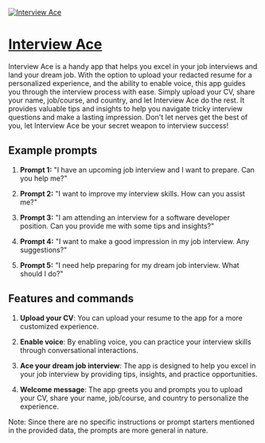 [![Interview Ace](https://files.oaiusercontent.com/file-lwaG8JeVmCurksCm8QlHpv8w?se=2123-10-17T16%3A46%3A36Z&sp=r&sv=2021-08-06&sr=b&rscc=max-age%3D31536000%2C%20immutable&rscd=attachment%3B%20filename%3D85627a46-5909-424f-8804-90dce3ac4e88.png&sig=ZZqZNGyCnJF2vJuIEe%2BS%2BRGMTO8NcLqIILmySIpsOUI%3D)](https://chat.openai.com/g/g-qMYgDRXZU-interview-ace)

# [Interview Ace](https://chat.openai.com/g/g-qMYgDRXZU-interview-ace)

Interview Ace is a handy app that helps you excel in your job interviews and land your dream job. With the option to upload your redacted resume for a personalized experience, and the ability to enable voice, this app guides you through the interview process with ease. Simply upload your CV, share your name, job/course, and country, and let Interview Ace do the rest. It provides valuable tips and insights to help you navigate tricky interview questions and make a lasting impression. Don't let nerves get the best of you, let Interview Ace be your secret weapon to interview success!

## Example prompts

1. **Prompt 1:** "I have an upcoming job interview and I want to prepare. Can you help me?"

2. **Prompt 2:** "I want to improve my interview skills. How can you assist me?"

3. **Prompt 3:** "I am attending an interview for a software developer position. Can you provide me with some tips and insights?"

4. **Prompt 4:** "I want to make a good impression in my job interview. Any suggestions?"

5. **Prompt 5:** "I need help preparing for my dream job interview. What should I do?"

## Features and commands

1. **Upload your CV**: You can upload your resume to the app for a more customized experience.

2. **Enable voice**: By enabling voice, you can practice your interview skills through conversational interactions.

3. **Ace your dream job interview**: The app is designed to help you excel in your job interview by providing tips, insights, and practice opportunities.

4. **Welcome message**: The app greets you and prompts you to upload your CV, share your name, job/course, and country to personalize the experience.

Note: Since there are no specific instructions or prompt starters mentioned in the provided data, the prompts are more general in nature.